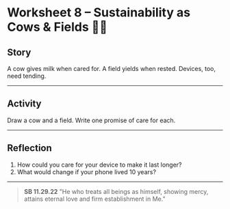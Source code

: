 # Worksheet 8 – Sustainability as Cows & Fields 🐄🌾

## Story
A cow gives milk when cared for. A field yields when rested. Devices, too, need
tending.

---

## Activity
Draw a cow and a field. Write one promise of care for each.

---

## Reflection
1. How could you care for your device to make it last longer?
2. What would change if your phone lived 10 years?

---

> **SB 11.29.22** "He who treats all beings as himself, showing mercy, attains
> eternal love and
firm establishment in Me."
